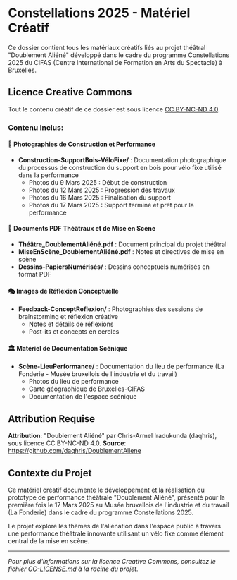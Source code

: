 # Constellations 2025 - Matériel Créatif

Ce dossier contient tous les matériaux créatifs liés au projet théâtral "Doublement Aliéné" développé dans le cadre du programme Constellations 2025 du CIFAS (Centre International de Formation en Arts du Spectacle) à Bruxelles.

## Licence Creative Commons

Tout le contenu créatif de ce dossier est sous licence [CC BY-NC-ND 4.0](https://creativecommons.org/licenses/by-nc-nd/4.0/deed.fr).

### Contenu Inclus:

#### 📸 Photographies de Construction et Performance
- **Construction-SupportBois-VéloFixe/** : Documentation photographique du processus de construction du support en bois pour vélo fixe utilisé dans la performance
  - Photos du 9 Mars 2025 : Début de construction
  - Photos du 12 Mars 2025 : Progression des travaux
  - Photos du 16 Mars 2025 : Finalisation du support
  - Photos du 17 Mars 2025 : Support terminé et prêt pour la performance

#### 📄 Documents PDF Théâtraux et de Mise en Scène
- **Théâtre_DoublementAliéné.pdf** : Document principal du projet théâtral
- **MiseEnScène_DoublementAliéné.pdf** : Notes et directives de mise en scène
- **Dessins-PapiersNumérisés/** : Dessins conceptuels numérisés en format PDF

#### 🎭 Images de Réflexion Conceptuelle
- **Feedback-ConceptReflexion/** : Photographies des sessions de brainstorming et réflexion créative
  - Notes et détails de réflexions
  - Post-its et concepts en cercles

#### 🏛️ Matériel de Documentation Scénique
- **Scène-LieuPerformance/** : Documentation du lieu de performance (La Fonderie - Musée bruxellois de l'industrie et du travail)
  - Photos du lieu de performance
  - Carte géographique de Bruxelles-CIFAS
  - Documentation de l'espace scénique

## Attribution Requise

**Attribution**: "Doublement Aliéné" par Chris-Armel Iradukunda (daqhris), sous licence CC BY-NC-ND 4.0.
**Source**: https://github.com/daqhris/DoublementAliene

## Contexte du Projet

Ce matériel créatif documente le développement et la réalisation du prototype de performance théâtrale "Doublement Aliéné", présenté pour la première fois le 17 Mars 2025 au Musée bruxellois de l'industrie et du travail (La Fonderie) dans le cadre du programme Constellations 2025.

Le projet explore les thèmes de l'aliénation dans l'espace public à travers une performance théâtrale innovante utilisant un vélo fixe comme élément central de la mise en scène.

---

*Pour plus d'informations sur la licence Creative Commons, consultez le fichier [CC-LICENSE.md](../CC-LICENSE.md) à la racine du projet.*
